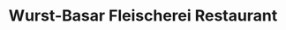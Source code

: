 ---
title: "Wurst-Basar Fleischerei Restaurant"
url: /ronnenberg/wurst-basar-fleischerei-restaurant/
shop: Metzgerei
---